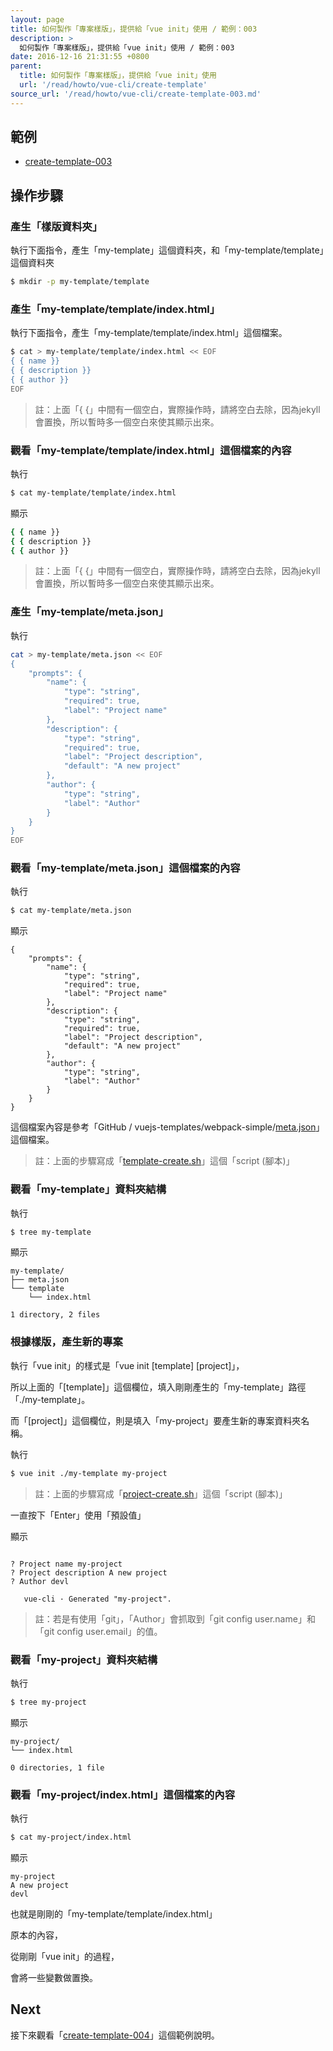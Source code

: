 ```yaml
---
layout: page
title: 如何製作「專案樣版」，提供給「vue init」使用 / 範例：003
description: >
  如何製作「專案樣版」，提供給「vue init」使用 / 範例：003
date: 2016-12-16 21:31:55 +0800
parent:
  title: 如何製作「專案樣版」，提供給「vue init」使用
  url: '/read/howto/vue-cli/create-template'
source_url: '/read/howto/vue-cli/create-template-003.md'
---
```



## 範例

* [create-template-003](https://github.com/foreachsam/book-lang-javascript-vue/tree/gh-pages/example/howto/vue-cli/create-template-003)

## 操作步驟


### 產生「樣版資料夾」

執行下面指令，產生「my-template」這個資料夾，和「my-template/template」這個資料夾

``` sh
$ mkdir -p my-template/template
```


### 產生「my-template/template/index.html」

執行下面指令，產生「my-template/template/index.html」這個檔案。

``` sh
$ cat > my-template/template/index.html << EOF
{ { name }}
{ { description }}
{ { author }}
EOF
```

> 註：上面「{ {」中間有一個空白，實際操作時，請將空白去除，因為jekyll會置換，所以暫時多一個空白來使其顯示出來。

### 觀看「my-template/template/index.html」這個檔案的內容

執行

``` sh
$ cat my-template/template/index.html
```

顯示

``` sh
{ { name }}
{ { description }}
{ { author }}
```
> 註：上面「{ {」中間有一個空白，實際操作時，請將空白去除，因為jekyll會置換，所以暫時多一個空白來使其顯示出來。

### 產生「my-template/meta.json」

執行

``` sh
cat > my-template/meta.json << EOF
{
	"prompts": {
		"name": {
			"type": "string",
			"required": true,
			"label": "Project name"
		},
		"description": {
			"type": "string",
			"required": true,
			"label": "Project description",
			"default": "A new project"
		},
		"author": {
			"type": "string",
			"label": "Author"
		}
	}
}
EOF
```

### 觀看「my-template/meta.json」這個檔案的內容

執行

``` sh
$ cat my-template/meta.json
```

顯示

```
{
	"prompts": {
		"name": {
			"type": "string",
			"required": true,
			"label": "Project name"
		},
		"description": {
			"type": "string",
			"required": true,
			"label": "Project description",
			"default": "A new project"
		},
		"author": {
			"type": "string",
			"label": "Author"
		}
	}
}
```

這個檔案內容是參考「GitHub / vuejs-templates/webpack-simple/[meta.json](https://github.com/vuejs-templates/webpack-simple/blob/master/meta.json)」這個檔案。

> 註：上面的步驟寫成「[template-create.sh](https://github.com/foreachsam/book-lang-javascript-vue/blob/gh-pages/example/howto/vue-cli/create-template-003/template-create.sh)」這個「script (腳本)」



### 觀看「my-template」資料夾結構

執行

``` sh
$ tree my-template
```

顯示

```
my-template/
├── meta.json
└── template
    └── index.html

1 directory, 2 files
```


### 根據樣版，產生新的專案

執行「vue init」的樣式是「vue init [template] [project]」，

所以上面的「[template]」這個欄位，填入剛剛產生的「my-template」路徑「./my-template」。

而「[project]」這個欄位，則是填入「my-project」要產生新的專案資料夾名稱。

執行

``` sh
$ vue init ./my-template my-project
```

> 註：上面的步驟寫成「[project-create.sh](https://github.com/foreachsam/book-lang-javascript-vue/blob/gh-pages/example/howto/vue-cli/create-template-003/project-create.sh)」這個「script (腳本)」

一直按下「Enter」使用「預設值」

顯示

```

? Project name my-project
? Project description A new project
? Author devl

   vue-cli · Generated "my-project".

```

> 註：若是有使用「git」，「Author」會抓取到「git config user.name」和「git config user.email」的值。

### 觀看「my-project」資料夾結構

執行

``` sh
$ tree my-project
```

顯示

```
my-project/
└── index.html

0 directories, 1 file
```


### 觀看「my-project/index.html」這個檔案的內容

執行

``` sh
$ cat my-project/index.html
```

顯示

```
my-project
A new project
devl
```

也就是剛剛的「my-template/template/index.html」

原本的內容，

從剛剛「vue init」的過程，

會將一些變數做置換。


## Next

接下來觀看「[create-template-004](create-template-004)」這個範例說明。
